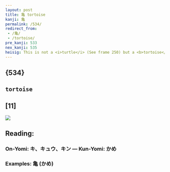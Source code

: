 ```yaml
---
layout: post
title: 亀 tortoise
kanji: 亀
permalink: /534/
redirect_from:
 - /亀/
 - /tortoise/
pre_kanji: 533
nex_kanji: 535
heisig: This is not a <i>turtle</i> (See frame 250) but a <b>tortoise</b>, however you wish to picture the difference. Let the "<i>bound up</i>" at the to prefer to the head, and the two <i>suns</i>, with a long tail running through it, to the shell.
---
```


## {534}

## `tortoise`

## [11]

<div class="stroke"><img src="E4BA80.png" /></div>

## Reading:

### On-Yomi: キ、キュウ、キン &mdash; Kun-Yomi: かめ

### Examples: 亀 (かめ)
